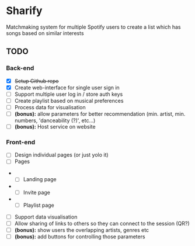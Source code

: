 # Sharify
Matchmaking system for multiple Spotify users to create a list which has songs based on similar interests

## TODO

### Back-end
- [x] ~~Setup Github repo~~
- [x] Create web-interface for single user sign in
- [ ] Support multiple user log in / store auth keys
- [ ] Create playlist based on musical preferences
- [ ] Process data for visualisation
- [ ] **(bonus):** allow parameters for better recommendation (min. artist, min. numbers, 'danceability (?)', etc…) 
- [ ] **(bonus):** Host service on website
### Front-end
- [ ] Design individual pages (or just yolo it)
- [ ] Pages
- - [ ] Landing page
- - [ ] Invite page
- - [ ] Playlist page
- [ ] Support data visualisation
- [ ] Allow sharing of links to others so they can connect to the session (QR?)
- [ ] **(bonus):** show users the overlapping artists, genres etc
- [ ] **(bonus):** add buttons for controlling those parameters
